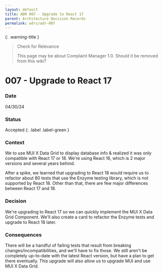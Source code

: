 ```yaml
---
layout: default
title: ADR 007 - Upgrade to React 17
parent: Architecture Decision Records
permalink: adrs/adr-007
---
```


{: .warning-title }

> Check for Relevance
>
> This page may be about Complaint Manager 1.0. Should it be removed from this wiki?

# 007 - Upgrade to React 17

### Date

04/30/24

### Status

Accepted
{: .label .label-green }

### Context

We to use MUI X Data Grid to display database info & realized it was only compatible with React 17 or 18. We're using React 16, which is 2 major versions and several years behind.

After a spike, we learned that upgrading to React 18 would require us to refactor about 80 tests that use the Enzyme testing library, which is not supported by React 18. Other than that, there are few major differences between React 17 and 18.

### Decision

We're upgrading to React 17 so we can quickly implement the MUI X Data Grid Component. We'll also create a card to refactor the Enzyme tests and upgrade to React 18 later.

### Consequences

There will be a handful of failing tests that result from breaking changes/incompatibilities, and we'll have to fix those.
We still aren't be completely up-to-date with the latest React version, but have a plan to get there eventually.
This upgrade will also allow us to upgrade MUI and use MUI X Data Grid.
